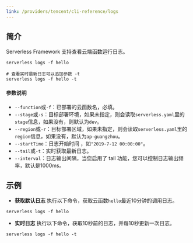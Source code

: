```yaml
---
link: /providers/tencent/cli-reference/logs
---
```

## 简介
Serverless Framework 支持查看云端函数运行日志。

```
serverless logs -f hello

# 查看实时最新日志可以追加参数 -t
serverless logs -f hello -t
```



#### 参数说明

- `--function`或`-f`：已部署的云函数名，必填。
- `--stage`或`-s`：目标部署环境，如果未指定，则会读取`serverless.yaml`里的`stage`信息，如果没有，则默认为`dev`。
- `--region`或`-r`：目标部署区域，如果未指定，则会读取`serverless.yaml`里的`region`信息，如果没有，默认为`ap-guangzhou`。
- `--startTime`：日志开始时间 ，如`"2019-7-12 00:00:00"`。
- `--tail`或`-t`：实时获取最新日志。
- `--interval`：日志输出间隔，当您启用了 tail 功能，您可以控制日志输出频率，默认是1000ms。


## 示例

- **获取默认日志**
执行以下命令，获取云函数`hello`最近10分钟的调用日志。
```
serverless logs -f hello
```



- **实时日志**
执行以下命令，获取10秒前的日志，并每10秒更新一次日志。
```
serverless logs -f hello -t
```





